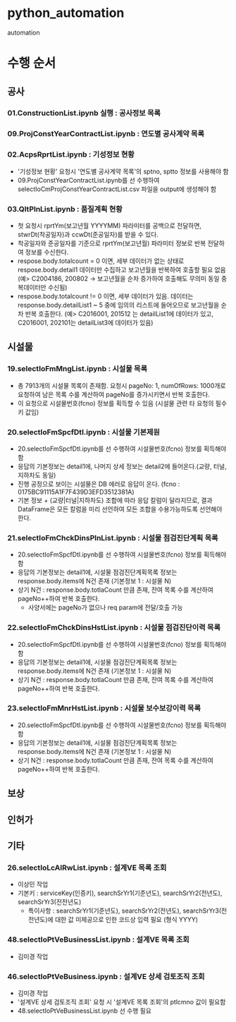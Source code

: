 # python_automation
automation

# 수행 순서
## 공사
### 01.ConstructionList.ipynb 실행 : 공사정보 목록
### 09.ProjConstYearContractList.ipynb : 연도별 공사계약 목록
### 02.AcpsRprtList.ipynb : 기성정보 현황
   - '기성정보 현황' 요청시 '연도별 공사계약 목록'의 sptno, sptto 정보를 사용해야 함
   - 09.ProjConstYearContractList.ipynb를 선 수행하여 selectIoCmProjConstYearContractList.csv 파일을 output에 생성해야 함
### 03.QltPlnList.ipynb : 품질계획 현황
   - 첫 요청시 rprtYm(보고년월 YYYYMM) 파라미터를 공백으로 전달하면, stwrDt(착공일자)과 ccwDt(준공일자)를 받을 수 있다.
   - 착공일자와 준공일자를 기준으로 rprtYm(보고년월) 파라미터 정보로 반복 전달하여 정보를 수신한다.  
   - respose.body.totalcount = 0 이면, 세부 데이터가 없는 상태로 respose.body.detail1 데이터만 수집하고 보고년월을 반복하여 호출할 필요 없음
     (예> C2004186, 200802 -> 보고년월을 순차 증가하여 호출해도 무의미 동일 중복데이터만 수신됨)
   - respose.body.totalcount != 0 이면, 세부 데이터가 있음. 데이터는 response.body.detailList1 ~ 5 중에 임의의 리스트에 들어오므로 보고년월을 순차 반복 호출한다.
     (예> C2016001, 201512 는 detailList1에 데이터가 있고, C2016001, 202101는 detailList3에 데이터가 있음)
## 시설물
### 19.selectIoFmMngList.ipynb : 시설물 목록
   - 총 7913개의 시설물 목록이 존재함. 요청시 pageNo: 1, numOfRows: 1000개로 요청하여 남은 목록 수를 계산하여 pageNo를 증가시키면서 반복 호출한다.
   - 이 요청으로 시설물번호(fcno) 정보를 획득할 수 있음 (시설물 관련 타 요청의 필수 키 값임)
### 20.selectIoFmSpcfDtl.ipynb : 시설물 기본제원
   - 20.selectIoFmSpcfDtl.ipynb를 선 수행하여 시설물번호(fcno) 정보를 획득해야 함
   - 응답의 기본정보는 detail1에, 나머지 상세 정보는 detail2에 들어온다.(교량, 터널, 지하차도 동일)
   - 진행 공정으로 보이는 시설물은 DB 에러로 응답이 온다. (fcno : 0175BC91115A1F7F439D3EFD3512381A)
   - 기본 정보 + (교량|터널|지하차도) 조합에 따라 응답 칼럼이 달라지므로, 결과 DataFrame은 모든 칼럼을 미리 선언하여 모든 조합을 수용가능하도록 선언해야 한다.
### 21.selectIoFmChckDinsPlnList.ipynb : 시설물 점검진단계획 목록
   - 20.selectIoFmSpcfDtl.ipynb를 선 수행하여 시설물번호(fcno) 정보를 획득해야 함
   - 응답의 기본정보는 detail1에, 시설물 점검진단계획목록 정보는 response.body.items에 N건 존재 (기본정보 1 : 시설물 N)
   - 상기 N건 : response.body.totlaCount 만큼 존재, 잔여 목록 수를 계산하여 pageNo++하여 반복 호출한다.
     * 사양서에는 pageNo가 없으나 req param에 전달/호출 가능
### 22.selectIoFmChckDinsHstList.ipynb : 시설물 점검진단이력 목록
   - 20.selectIoFmSpcfDtl.ipynb를 선 수행하여 시설물번호(fcno) 정보를 획득해야 함
   - 응답의 기본정보는 detail1에, 시설물 점검진단계획목록 정보는 response.body.items에 N건 존재 (기본정보 1 : 시설물 N)
   - 상기 N건 : response.body.totlaCount 만큼 존재, 잔여 목록 수를 계산하여 pageNo++하여 반복 호출한다.
### 23.selectIoFmMnrHstList.ipynb : 시설물 보수보강이력 목록
   - 20.selectIoFmSpcfDtl.ipynb를 선 수행하여 시설물번호(fcno) 정보를 획득해야 함
   - 응답의 기본정보는 detail1에, 시설물 점검진단계획목록 정보는 response.body.items에 N건 존재 (기본정보 1 : 시설물 N)
   - 상기 N건 : response.body.totlaCount 만큼 존재, 잔여 목록 수를 계산하여 pageNo++하여 반복 호출한다.
## 보상

## 인허가

## 기타

### 26.selectIoLcAlRwList.ipynb : 설계VE 목록 조회
   - 이상민 작업
   - 기본키 : serviceKey(인증키), searchSrYr1(기준년도), searchSrYr2(전년도), searchSrYr3(전전년도)
     * 특이사항 : searchSrYr1(기준년도), searchSrYr2(전년도), searchSrYr3(전전년도)에 대한 값 미제공으로 인한 코드상 입력 필요 (형식 YYYY)

### 48.selectIoPtVeBusinessList.ipynb : 설계VE 목록 조회
   - 김미경 작업
### 46.selectIoPtVeBusiness.ipynb : 설계VE 상세 검토조직 조회
   - 김미경 작업
   - '설계VE 상세 검토조직 조회' 요청 시 '설계VE 목록 조회'의 ptlcmno 값이 필요함
   - 48.selectIoPtVeBusinessList.ipynb 선 수행 필요
